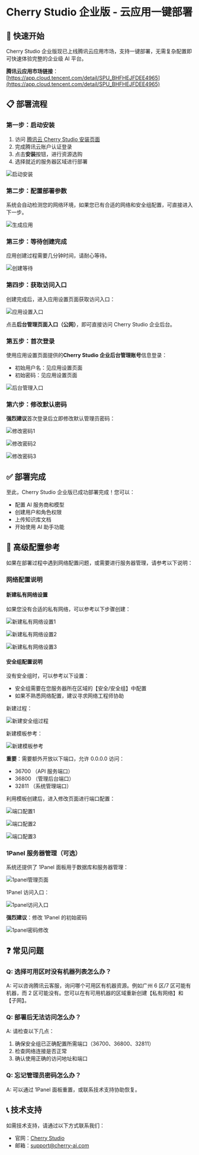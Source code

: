# Cherry Studio 企业版 - 云应用一键部署

## 🚀 快速开始

Cherry Studio 企业版现已上线腾讯云应用市场，支持一键部署，无需复杂配置即可快速体验完整的企业级 AI 平台。

**腾讯云应用市场链接**：[https://app.cloud.tencent.com/detail/SPU_BHFHEJFDEE4965](https://app.cloud.tencent.com/detail/SPU_BHFHEJFDEE4965)

## 📋 部署流程

### 第一步：启动安装

1. 访问 [腾讯云 Cherry Studio 安装页面](https://app.cloud.tencent.com/detail/SPU_BHFHEJFDEE4965)
2. 完成腾讯云账户认证登录
3. 点击**安装**按钮，进行资源选购
4. 选择就近的服务器区域进行部署

![启动安装](../assets/images/cloudappinstall/17579023125922.jpg)

### 第二步：配置部署参数

系统会自动检测您的网络环境，如果您已有合适的网络和安全组配置，可直接进入下一步。

![生成应用](../assets/images/cloudappinstall/17579059506041.jpg)

### 第三步：等待创建完成

应用创建过程需要几分钟时间，请耐心等待。

![创建等待](../assets/images/cloudappinstall/17579075417655.jpg)

### 第四步：获取访问入口

创建完成后，进入应用设置页面获取访问入口：

![应用设置入口](../assets/images/cloudappinstall/17579075847068.jpg)

点击**后台管理页面入口（公网）**，即可直接访问 Cherry Studio 企业后台。

### 第五步：首次登录

使用应用设置页面提供的**Cherry Studio 企业后台管理账号**信息登录：

- 初始用户名：见应用设置页面
- 初始密码：见应用设置页面

![后台管理入口](../assets/images/cloudappinstall/17579076770749.jpg)

### 第六步：修改默认密码

**强烈建议**首次登录后立即修改默认管理员密码：

![修改密码1](../assets/images/cloudappinstall/17579077250676.jpg)

![修改密码2](../assets/images/cloudappinstall/17579077573416.jpg)

![修改密码3](../assets/images/cloudappinstall/17579079312441.jpg)

## ✅ 部署完成

至此，Cherry Studio 企业版已成功部署完成！您可以：

- 配置 AI 服务商和模型
- 创建用户和角色权限
- 上传知识库文档
- 开始使用 AI 助手功能

## 🔧 高级配置参考

如果在部署过程中遇到网络配置问题，或需要进行服务器管理，请参考以下说明：

### 网络配置说明

#### 新建私有网络设置

如果您没有合适的私有网络，可以参考以下步骤创建：

![新建私有网络设置1](../assets/images/cloudappinstall/17579046919582.jpg)

![新建私有网络设置2](../assets/images/cloudappinstall/17579058693624.jpg)

![新建私有网络设置3](../assets/images/cloudappinstall/17579058898409.jpg)

#### 安全组配置说明

没有安全组时，可以参考以下设置：

- 安全组需要在您服务器所在区域的【安全/安全组】中配置
- 如果不熟悉网络配置，建议寻求网络工程师协助

新建过程：

![新建安全组过程](../assets/images/cloudappinstall/17579025304834.jpg)

新建模板参考：

![新建模板参考](../assets/images/cloudappinstall/17579045676416.jpg)

**重要**：需要额外开放以下端口，允许 0.0.0.0 访问：

- 36700 （API 服务端口）
- 36800 （管理后台端口）
- 32811 （系统管理端口）

利用模板创建后，进入修改页面进行端口配置：

![端口配置1](../assets/images/cloudappinstall/17579080497271.jpg)

![端口配置2](../assets/images/cloudappinstall/17579080735339.jpg)

![端口配置3](../assets/images/cloudappinstall/17579080886847.jpg)

### 1Panel 服务器管理（可选）

系统还提供了 1Panel 面板用于数据库和服务器管理：

![1panel管理页面](../assets/images/cloudappinstall/17579081724093.jpg)

1Panel 访问入口：

![1panel访问入口](../assets/images/cloudappinstall/17579081125820.jpg)

**强烈建议**：修改 1Panel 的初始密码

![1panel密码修改](../assets/images/cloudappinstall/17579082746447.jpg)

## ❓ 常见问题

### Q: 选择可用区时没有机器列表怎么办？

A: 可以咨询腾讯云客服，询问哪个可用区有机器资源。例如广州 6 区/7 区可能有机器，而 2 区可能没有。您可以在有可用机器的区域重新创建【私有网络】和【子网】。

### Q: 部署后无法访问怎么办？

A: 请检查以下几点：

1. 确保安全组已正确配置所需端口（36700、36800、32811）
2. 检查网络连接是否正常
3. 确认使用正确的访问地址和端口

### Q: 忘记管理员密码怎么办？

A: 可以通过 1Panel 面板重置，或联系技术支持协助恢复。

## 📞 技术支持

如需技术支持，请通过以下方式联系我们：

- 官网：[Cherry Studio](https://cherry-ai.com)
- 邮箱：support@cherry-ai.com
